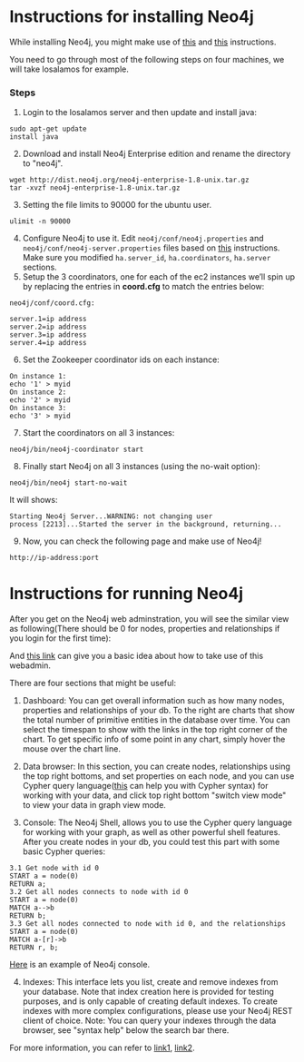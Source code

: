 # Instructions for installing Neo4j
While installing Neo4j, you might make use of [this](http://neo4j.com/docs/stable/ha-setup-tutorial.html) and [this](https://dzone.com/articles/setting-neo4j-cluster-amazon) instructions.

You need to go through most of the following steps on four machines, we will take losalamos for example.

### Steps

1. Login to the losalamos server and then update and install java:
```
sudo apt-get update
install java
```
2. Download and install Neo4j Enterprise edition and rename the directory to "neo4j".
```
wget http://dist.neo4j.org/neo4j-enterprise-1.8-unix.tar.gz
tar -xvzf neo4j-enterprise-1.8-unix.tar.gz
```
3. Setting the file limits to 90000 for the ubuntu user.
```
ulimit -n 90000
```
4. Configure Neo4j to use it. Edit `neo4j/conf/neo4j.properties` and `neo4j/conf/neo4j-server.properties` files based on [this](https://dzone.com/articles/setting-neo4j-cluster-amazon) instructions. Make sure you modified `ha.server_id`, `ha.coordinators`, `ha.server` sections.
5. Setup the 3 coordinators, one for each of the ec2 instances we’ll spin up by replacing the entries in **coord.cfg** to match the entries below:
```
neo4j/conf/coord.cfg:

server.1=ip address
server.2=ip address
server.3=ip address
server.4=ip address
```
6. Set the Zookeeper coordinator ids on each instance:
```
On instance 1:
echo '1' > myid   
On instance 2:
echo '2' > myid
On instance 3:
echo '3' > myid
```
7. Start the coordinators on all 3 instances:
```
neo4j/bin/neo4j-coordinator start
```
8. Finally start Neo4j on all 3 instances (using the no-wait option):
```
neo4j/bin/neo4j start-no-wait
```
It will shows:
```
Starting Neo4j Server...WARNING: not changing user
process [2213]...Started the server in the background, returning...
```
9. Now, you can check the following page and make use of Neo4j!
```
http://ip-address:port
```

# Instructions for running Neo4j

After you get on the Neo4j web adminstration, you will see the similar view as following(There should be 0 for nodes, properties and relationships if you login for the first time):

And [this link](https://www.youtube.com/watch?v=bqvDSioHYq8) can give you a basic idea about how to take use of this webadmin.

There are four sections that might be useful:

1. Dashboard:
You can get overall information such as how many nodes, properties and relationships of your db.
To the right are charts that show the total number of primitive entities in the database over time. You can select the timespan to show with the links in the top right corner of the chart. To get specific info of some point in any chart, simply hover the mouse over the chart line.

2. Data browser:
In this section, you can create nodes, relationships using the top right bottoms, and set properties on each node, and you can use Cypher query language([this](http://neo4j.com/docs/1.8/cypher-query-lang.html) can help you with Cypher syntax) for working with your data, and click top right bottom "switch view mode" to view your data in graph view mode.

3. Console:
The Neo4j Shell, allows you to use the Cypher query language for working with your graph, as well as other powerful shell features.
After you create nodes in your db, you could test this part with some basic Cypher queries:
```
3.1 Get node with id 0
START a = node(0)
RETURN a;
3.2 Get all nodes connects to node with id 0
START a = node(0)
MATCH a-->b
RETURN b;
3.3 Get all nodes connected to node with id 0, and the relationships
START a = node(0)
MATCH a-[r]->b
RETURN r, b;
```
[Here](http://console.neo4j.org/) is an example of Neo4j console.

4. Indexes:
This interface lets you list, create and remove indexes from your database.
Note that index creation here is provided for testing purposes, and is only capable of creating default indexes. To create indexes with more complex configurations, please use your Neo4j REST client of choice.
Note: You can query your indexes through the data browser, see "syntax help" below the search bar there.

For more information, you can refer to [link1](https://www.youtube.com/watch?v=UJ81zWBMguc&list=PLAWPhrZnH759YHRieMBzsQRvr56JcYx5l), [link2](https://www.youtube.com/watch?v=tyNWT85Z0mc).
